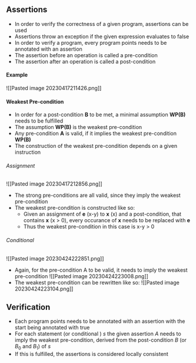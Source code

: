 ## Assertions
- In order to verify the correctness of a given program, assertions can be used
- Assertions throw an exception if the given expression evaluates to false
- In order to verify a program, every program points needs to be annotated with an assertion
- The assertion before an operation is called a pre-condition
- The assertion after an operation is called a post-condition
#### Example
![[Pasted image 20230417211426.png]]
#### Weakest Pre-condition
- In order for a post-condition **B** to be met, a minimal assumption **WP(B)** needs to be fulfilled
- The assumption **WP(B)** is the weakest pre-condition
- Any pre-condition **A** is valid, if it implies the weakest pre-condition **WP(B)**
- The construction of the weakest pre-condition depends on a given instruction
###### Assignment
![[Pasted image 20230417212856.png]]
- The strong pre-conditions are all valid, since they imply the weakest pre-condition
- The weakest pre-condition is constructed like so:
	- Given an assignment of **e** (x-y) to **x** (x) and a post-condition, that contains **x** (x > 0), every occurance of **x** needs to be replaced with **e**
	 - Thus the weakest pre-condition in this case is x-y > 0
###### Conditional
![[Pasted image 20230424222851.png]]
- Again, for the pre-condition A to be valid, it needs to imply the weakest pre-condition
![[Pasted image 20230424223008.png]]
- The weakest pre-condition can be rewritten like so:
![[Pasted image 20230424223104.png]]
## Verification
- Each program points needs to be annotated with an assertion with the start being annotated with true
- For each statement (or conditional ) $s$ the given assertion $A$ needs to imply the weakest pre-condition, derived from the post-condition $B$ (or $B_0$ and $B_1$) of $s$
- If this is fulfilled, the assertions is considered locally consistent